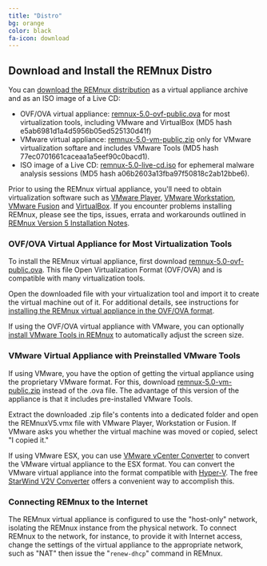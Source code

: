```yaml
---
title: "Distro"
bg: orange
color: black
fa-icon: download
---
```


## Download and Install the REMnux Distro

You can [download the REMnux distribution](https://sourceforge.net/downloads/remnux/version5/) as a virtual appliance archive and as an ISO image of a Live CD:

- OVF/OVA virtual appliance: [remnux-5.0-ovf-public.ova](http://sourceforge.net/projects/remnux/files/version5/remnux-5.0-ova-public.ova/download) for most virtualization tools, including VMware and VirtualBox (MD5 hash e5ab6981d1a4d5956b05ed525130d41f)
- VMware virtual appliance: [remnux-5.0-vm-public.zip](http://sourceforge.net/projects/remnux/files/version5/remnux-5.0-vm-public.zip/download) only for VMware virtualization softare and includes VMware Tools (MD5 hash 77ec0701661caceaa1a5eef90c0bacd1).
- ISO image of a Live CD: [remnux-5.0-live-cd.iso](http://sourceforge.net/projects/remnux/files/version5/remnux-5.0-live-cd.iso/download) for ephemeral malware analysis sessions (MD5 hash a06b2603a13fba97f50818c2ab12bbe6).

Prior to using the REMnux virtual appliance, you'll need to obtain virtualization software such as [VMware Player](http://www.vmware.com/products/player/), [VMware Workstation](http://www.vmware.com/products/workstation/), [VMware Fusion](http://www.vmware.com/products/fusion/overview.html) and [VirtualBox](https://www.virtualbox.org/). If you encounter problems installing REMnux, please see the tips, issues, errata and workarounds outlined in [REMnux Version 5 Installation Notes](https://github.com/REMnux/remnux/blob/v5/remnux5-installation-notes.md).

### OVF/OVA Virtual Appliance for Most Virtualization Tools

To install the REMnux virtual appliance, first download [remnux-5.0-ovf-public.ova](http://sourceforge.net/projects/remnux/files/version5/remnux-5.0-ova-public.ova/download). This file Open Virtualization Format (OVF/OVA) and is compatible with many virtualization tools.

Open the downloaded file with your virtualization tool and import it to create the virtual machine out of it. For additional details, see instructions for [installing the REMnux virtual appliance in the OVF/OVA format](http://computer-forensics.sans.org/blog/2013/04/10/installing-remnux-virtual-appliance).

If using the OVF/OVA virtual appliance with VMware, you can optionally [install VMware Tools in REMnux](http://zeltser.com/remnux/install-vmware-tools.html) to automatically adjust the screen size.

### VMware Virtual Appliance with Preinstalled VMware Tools

If using VMware, you have the option of getting the virtual appliance using the proprietary VMware format. For this, download [remnux-5.0-vm-public.zip](http://sourceforge.net/projects/remnux/files/version5/remnux-5.0-vm-public.zip/download) instead of the .ova file. The advantage of this version of the appliance is that it includes pre-installed VMware Tools.

Extract the downloaded .zip file's contents into a dedicated folder and open the REMnuxV5.vmx file with VMware Player, Workstation or Fusion. If VMware asks you whether the virtual machine was moved or copied, select "I copied it."

If using VMware ESX, you can use [VMware vCenter Converter](http://www.vmware.com/products/converter/)  to convert the VMware virtual appliance to the ESX format. You can convert the VMware virtual appliance into the format compatible with [Hyper-V](http://www.microsoft.com/en-us/server-cloud/solutions/virtualization.aspx). The free [StarWind V2V Converter](http://www.starwindsoftware.com/converter) offers a convenient way to accomplish this.

### Connecting REMnux to the Internet

The REMnux virtual appliance is configured to use the "host-only" network, isolating the REMnux instance from the physical network. To connect REMnux to the network, for instance, to provide it with Internet access, change the settings of the virtual appliance to the appropriate network, such as "NAT" then issue the "`renew-dhcp`" command in REMnux.

